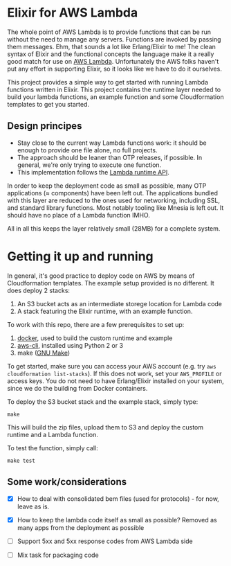 # Elixir for AWS Lambda

The whole point of AWS Lambda is to provide functions that can be run without
the need to manage any servers. Functions are invoked by passing them messages.
Ehm, that sounds a lot like Erlang/Elixir to me! The clean syntax of Elixir and
the functional concepts the language  make it a really good match for use on
[AWS Lambda](https://aws.amazon.com/lambda/). Unfortunately the AWS folks
haven't put any effort in supporting Elixir, so it looks like we have to do it
ourselves.

This project provides a simple way to get started with running Lambda functions
written in Elixir. This project contains the runtime layer needed to build your
lambda functions, an example function and some Cloudformation templates to get
you started.

## Design principes

- Stay close to the current way Lambda functions work: it should be enough to
  provide one file alone, no full projects.
- The approach should be leaner than OTP releases, if possible. In general,
  we're only trying to execute one function.
- This implementation follows the [Lambda runtime
  API](https://docs.aws.amazon.com/lambda/latest/dg/runtimes-api.html).

In order to keep the deployment code as small as possible, many OTP
applications (≈ components) have been left out. The applications bundled with
this layer are reduced to the ones used for networking, including SSL, and
standard library functions. Most notably tooling like Mnesia is left out. It
should have no place of a Lambda function IMHO.

All in all this keeps the layer relatively small (28MB) for a complete system.


# Getting it up and running

In general, it's good practice to deploy code on AWS by means of Cloudformation
templates. The example setup provided is no different. It does deploy 2 stacks:

 1. An S3 bucket acts as an intermediate storege location for Lambda code
 2. A stack featuring the Elixir runtime, with an example function.

To work with this repo, there are a few prerequisites to set up:

 1. [docker](https://www.docker.com), used to build the custom runtime and example
 2. [aws-cli](https://aws.amazon.com/cli/), installed using Python 2 or 3
 3. make ([GNU Make](https://www.gnu.org/software/make/))

To get started, make sure you can access your AWS account (e.g. try `aws
cloudformation list-stacks`). If this does not work, set your `AWS_PROFILE` or
access keys. You do not need to have Erlang/Elixir installed on your system,
since we do the building from Docker containers.

To deploy the S3 bucket stack and the example stack, simply type:

    make

This will build the zip files, upload them to S3 and deploy the custom runtime
and a Lambda function.

To test the function, simply call:

    make test

## Some work/considerations

- [X] How to deal with consolidated bem files (used for protocols) - for now,
  leave as is.
- [X] How to keep the lambda code itself as small as possible? Removed as many
  apps from the deployment as possible
- [ ] Support 5xx and 5xx response codes from AWS Lambda side
- [ ] Mix task for packaging code

